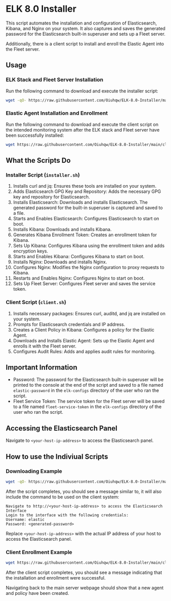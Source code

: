 # ELK 8.0 Installer

This script automates the installation and configuration of Elasticsearch, Kibana, and Nginx on your system. It also captures and saves the generated password for the Elasticsearch built-in superuser and sets up a Fleet server. 

Additionally, there is a client script to install and enroll the Elastic Agent into the Fleet server.

## Usage

### ELK Stack and Fleet Server Installation

Run the following command to download and execute the installer script:

```sh
wget -qO- https://raw.githubusercontent.com/Oiuhqw/ELK-8.0-Installer/main/installer.sh | sudo bash
```

### Elastic Agent Installation and Enrollment

Run the following command to download and execute the client script on the intended monitoring system after the ELK stack and Fleet server have been successfully installed:

```sh
wget https://raw.githubusercontent.com/Oiuhqw/ELK-8.0-Installer/main/client.sh -qO client.sh; sudo bash client.sh
```

## What the Scripts Do

### Installer Script (`installer.sh`)

1. Installs curl and jq: Ensures these tools are installed on your system.
2. Adds Elasticsearch GPG Key and Repository: Adds the necessary GPG key and repository for Elasticsearch.
3. Installs Elasticsearch: Downloads and installs Elasticsearch. The generated password for the built-in superuser is captured and saved to a file.
4. Starts and Enables Elasticsearch: Configures Elasticsearch to start on boot.
5. Installs Kibana: Downloads and installs Kibana.
6. Generates Kibana Enrollment Token: Creates an enrollment token for Kibana.
7. Sets Up Kibana: Configures Kibana using the enrollment token and adds encryption keys.
8. Starts and Enables Kibana: Configures Kibana to start on boot.
9. Installs Nginx: Downloads and installs Nginx.
10. Configures Nginx: Modifies the Nginx configuration to proxy requests to Kibana.
11. Restarts and Enables Nginx: Configures Nginx to start on boot.
12. Sets Up Fleet Server: Configures Fleet server and saves the service token.

### Client Script (`client.sh`)

1. Installs necessary packages: Ensures curl, auditd, and jq are installed on your system.
2. Prompts for Elasticsearch credentials and IP address.
3. Creates a Client Policy in Kibana: Configures a policy for the Elastic Agent.
4. Downloads and Installs Elastic Agent: Sets up the Elastic Agent and enrolls it with the Fleet server.
5. Configures Audit Rules: Adds and applies audit rules for monitoring.

## Important Information

- Password: The password for the Elasticsearch built-in superuser will be printed to the console at the end of the script and saved to a file named `elastic-password` in the `elk-configs` directory of the user who ran the script.
- Fleet Service Token: The service token for the Fleet server will be saved to a file named `fleet-service-token` in the `elk-configs` directory of the user who ran the script.

## Accessing the Elasticsearch Panel

Navigate to `<your-host-ip-address>` to access the Elasticsearch panel.

## How to use the Indiviual Scripts

### Downloading Example

```sh
wget -qO- https://raw.githubusercontent.com/Oiuhqw/ELK-8.0-Installer/main/installer.sh | sudo bash
```

After the script completes, you should see a message similar to, it will also include the command to be used on the client system:

```
Navigate to http://<your-host-ip-address> to access the Elasticsearch Interface
Login to the interface with the following credentials: 
Username: elastic
Password: <generated-password>
```

Replace `<your-host-ip-address>` with the actual IP address of your host to access the Elasticsearch panel.

### Client Enrollment Example

```sh
wget https://raw.githubusercontent.com/Oiuhqw/ELK-8.0-Installer/main/client.sh -qO client.sh; sudo bash client.sh
```

After the client script completes, you should see a message indicating that the installation and enrollment were successful.

Navigating back to the main server webpage should show that a new agent and policy have been created.
